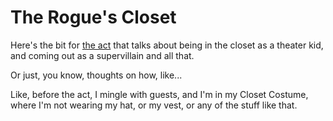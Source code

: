 # The Rogue's Closet

Here's the bit for [the act][] that talks about being in the closet as a theater kid, and coming out as a supervillain and all that.

[the act]: 710sk-j03n1-wh9hy-7a048-zwy4p

Or just, you know, thoughts on how, like...

Like, before the act, I mingle with guests, and I'm in my Closet Costume, where I'm not wearing my hat, or my vest, or any of the stuff like that.
